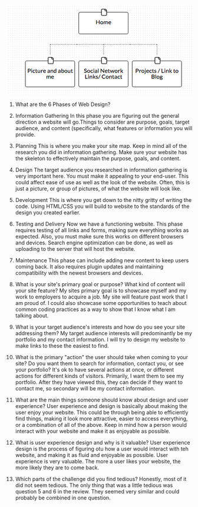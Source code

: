 ![Alt text](/week-2/imgs/site-map.png "Site Map")

1. What are the 6 Phases of Web Design?
  1. Information Gathering
    In this phase you are figuring out the general direction a website will go.Things to consider are purpose, goals, target audience, and content (specifically, what features or information you will provide.
  2. Planning
    This is where you make your site map. Keep in mind all of the research you did in information gathering. Make sure your website has the skeleton to effectively maintain the purpose, goals, and content.
  3. Design
    The target audience you researched in information gathering is very important here. You must make it appealing to your end-user. This could affect ease of use as well as the look of the website. Often, this is just a picture, or group of pictures, of what the website will look like.
  4. Development
    This is where you get down to the nitty gritty of writing the code. Using HTML/CSS you will build to website to the standards of the design you created earlier.
  5. Testing and Delivery
    Now we have a functioning website. This phase requires testing of all links and forms, making sure everything works as expected. Also, you must make sure this works on different browsers and devices. Search engine optimization can be done, as well as uploading to the server that will host the website.
  6. Maintenance
    This phase can include adding new content to keep users coming back. It also requires plugin updates and maintaining compatibility with the newest browsers and devices.

2. What is your site's primary goal or purpose? What kind of content will your site feature?
  My sites primary goal is to showcase myself and my work to employers to acquire a job. My site will feature past work that I am proud of. I could also showcase some opportunities to teach about common coding practices as a way to show that I know what I am talking about.

3. What is your target audience's interests and how do you see your site addressing them?
  My target audience interests will predominantly be my portfolio and my contact information. I will try to design my website to make links to these the easiest to find.

4. What is the primary "action" the user should take when coming to your site? Do you want them to search for information, contact you, or see your portfolio? It's ok to have several actions at once, or different actions for different kinds of visitors.
  Primarily, I want them to see my portfolio. After they have viewed this, they can decide if they want to contact me, so secondary will be my contact information.

5. What are the main things someone should know about design and user experience?
  User experience and design is basically about making the user enjoy your website. This could be through being able to efficiently find things, making it look more attractive, easier to access everything, or a combination of all of the above. Keep in mind how a person would interact with your website and make it as enjoyable as possible.

6. What is user experience design and why is it valuable?
  User experience design is the process of figuring otu how a user would interact with teh website, and making it as fluid and enjoyable as possible. User experience is very valuable. The more a user likes your website, the more likely they are to come back.

7. Which parts of the challenge did you find tedious?
  Honestly, most of it did not seem tedious. The only thing that was a little tedious was question 5 and 6 in the review. They seemed very similar and could probably be combined in one question.